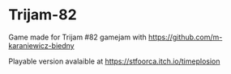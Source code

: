 # Trijam-82
Game made for Trijam #82 gamejam with https://github.com/m-karaniewicz-biedny

Playable version avalaible at https://stfoorca.itch.io/timeplosion
